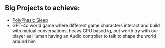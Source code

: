 ## Big Projects to achieve:
- [PolyPhasic Sleep](https://youtu.be/OuizzRCALCU?si=AbAhLqnCvxUSoMey)
- GPT-4o world game where different game characters interact and build with mutual conversations, heavy GPU based ig, but worth try with our player as Human having an Audio controller to talk to shape the world around him
